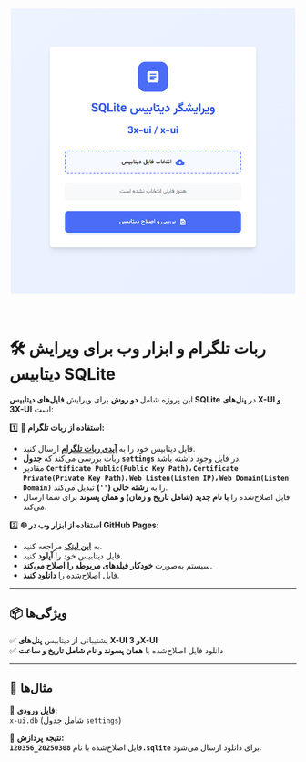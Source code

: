 <div align="center"><img src="https://raw.githubusercontent.com/vUnkname/Clear-xui-Database/main/Clear-xui-Database.png" width="500">

</div>
<br><br>

# 🛠 ربات تلگرام و ابزار وب برای ویرایش دیتابیس SQLite  

این پروژه شامل **دو روش** برای ویرایش **فایل‌های دیتابیس SQLite** در **پنل‌های X-UI و 3X-UI** است:  

1️⃣ **📲 استفاده از ربات تلگرام:**  
   - فایل دیتابیس خود را به **[آیدی ربات تلگرام](https://t.me/ClearDataBase_bot)** ارسال کنید.  
   - ربات بررسی می‌کند که **جدول `settings`** در فایل وجود داشته باشد.  
   - مقادیر **`Certificate Public(Public Key Path)`، `Certificate Private(Private Key Path)`، `Web Listen(Listen IP)`، `Web Domain(Listen Domain)`** را به **رشته خالی (`''`)** تبدیل می‌کند.  
   - فایل اصلاح‌شده را **با نام جدید (شامل تاریخ و زمان) و همان پسوند** برای شما ارسال می‌کند.  

2️⃣ **🌐 استفاده از ابزار وب در GitHub Pages:**  
   - به **[این لینک](vunkname.github.io/Clear-xui-Database)** مراجعه کنید.  
   - فایل دیتابیس خود را **آپلود** کنید.  
   - سیستم به‌صورت **خودکار فیلدهای مربوطه را اصلاح می‌کند**.  
   - فایل اصلاح‌شده را **دانلود کنید**.  

---

## **📦 ویژگی‌ها**  
✅ پشتیبانی از دیتابیس **پنل‌های X-UI و 3X-UI**  
✅ دانلود فایل اصلاح‌شده با **همان پسوند و نام شامل تاریخ و ساعت**  

---

## **📜 مثال‌ها**  

📌 **فایل ورودی:**  
`x-ui.db` (شامل جدول `settings`)  

📌 **نتیجه پردازش:**  
فایل اصلاح‌شده با نام **`20250308_120356.sqlite`** برای دانلود ارسال می‌شود.  


